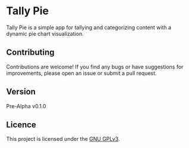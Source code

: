 # Tally Pie

Tally Pie is a simple app for tallying and categorizing content with a dynamic pie chart visualization.

## Contributing

Contributions are welcome! If you find any bugs or have suggestions for improvements, please open an issue or submit a pull request.

## Version

Pre-Alpha v0.1.0

## Licence

This project is licensed under the [GNU GPLv3](LICENSE.md).